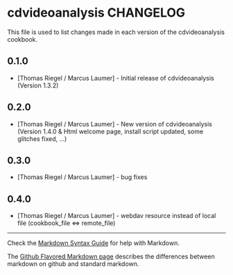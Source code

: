 cdvideoanalysis CHANGELOG
=========================

This file is used to list changes made in each version of the cdvideoanalysis cookbook.

0.1.0
-----
- [Thomas Riegel / Marcus Laumer] - Initial release of cdvideoanalysis (Version 1.3.2)

0.2.0
-----
- [Thomas Riegel / Marcus Laumer] - New version of cdvideoanalysis (Version 1.4.0 & Html welcome page, install script updated, some glitches fixed, ...)

0.3.0
-----
- [Thomas Riegel / Marcus Laumer] - bug fixes

0.4.0
-----
- [Thomas Riegel / Marcus Laumer] - webdav resource instead of local file (cookbook_file <=> remote_file)

- - -
Check the [Markdown Syntax Guide](http://daringfireball.net/projects/markdown/syntax) for help with Markdown.

The [Github Flavored Markdown page](http://github.github.com/github-flavored-markdown/) describes the differences between markdown on github and standard markdown.
